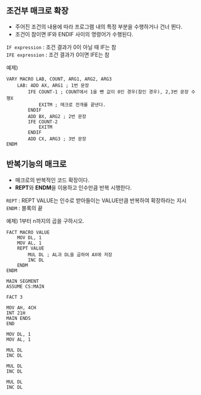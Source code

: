 ## 조건부 매크로 확장
- 주어진 조건의 내용에 따라 프로그램 내의 특정 부분을 수행하거나 건너 뛴다.
- 조건이 참이면 IF와 ENDIF 사이의 명령어가 수행된다.

```IF expression``` : 조건 결과가 0이 아닐 때 IF는 참 <br/>
```IFE expression``` : 조건 결과가 0이면 IFE는 참

예제)
```assembly
VARY MACRO LAB, COUNT, ARG1, ARG2, ARG3
    LAB: ADD AX, ARG1 ; 1번 문장
        IFE COUNT-1 ; COUNT에서 1을 뺀 값이 0인 경우(참인 경우), 2,3번 문장 수행X
            EXITM ; 매크로 전개를 끝낸다.
        ENDIF
        ADD BX, ARG2 ; 2번 문장
        IFE COUNT-2
            EXITM
        ENDIF
        ADD CX, ARG3 ; 3번 문장
ENDM
```

## 반복기능의 매크로
- 매크로의 반복적인 코드 확장이다.
- **REPT**와 **ENDM**을 이용하고 인수만큼 반복 시행한다.

```REPT``` : REPT VALUE는 인수로 받아들이는 VALUE만큼 반복하여 확장하라는 지시 <br/>
```ENDM``` : 블록의 끝

예제) 1부터 n까지의 곱을 구하시오.
```assembly
FACT MACRO VALUE
    MOV DL, 1
    MOV AL, 1
    REPT VALUE
        MUL DL ; AL과 DL을 곱하여 AX에 저장
        INC DL
    ENDM
ENDM

MAIN SEGMENT
ASSUME CS:MAIN

FACT 3

MOV AH, 4CH
INT 21H
MAIN ENDS
END
```

```assembly
MOV DL, 1
MOV AL, 1

MUL DL
INC DL

MUL DL
INC DL

MUL DL
INC DL
```